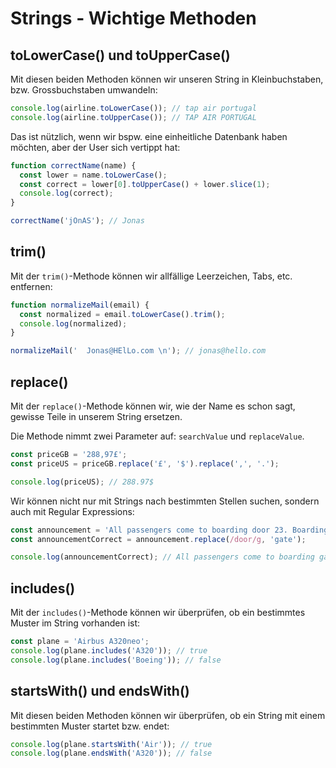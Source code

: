 # Strings - Wichtige Methoden

## toLowerCase() und toUpperCase()

Mit diesen beiden Methoden können wir unseren String in Kleinbuchstaben, bzw. Grossbuchstaben umwandeln:

````Javascript
console.log(airline.toLowerCase()); // tap air portugal
console.log(airline.toUpperCase()); // TAP AIR PORTUGAL
````

Das ist nützlich, wenn wir bspw. eine einheitliche Datenbank haben möchten, aber der User sich vertippt hat:

````Javascript
function correctName(name) {
  const lower = name.toLowerCase();
  const correct = lower[0].toUpperCase() + lower.slice(1);
  console.log(correct);
}

correctName('jOnAS'); // Jonas
````

## trim()

Mit der `trim()`-Methode können wir allfällige Leerzeichen, Tabs, etc. entfernen:

````Javascript
function normalizeMail(email) {
  const normalized = email.toLowerCase().trim();
  console.log(normalized);
}

normalizeMail('  Jonas@HElLo.com \n'); // jonas@hello.com
````

## replace()

Mit der `replace()`-Methode können wir, wie der Name es schon sagt, gewisse Teile in unserem String ersetzen.

Die Methode nimmt zwei Parameter auf: `searchValue` und `replaceValue`. 

````Javascript
const priceGB = '288,97£';
const priceUS = priceGB.replace('£', '$').replace(',', '.');

console.log(priceUS); // 288.97$
````

Wir können nicht nur mit Strings nach bestimmten Stellen suchen, sondern auch mit Regular Expressions:

````Javascript
const announcement = 'All passengers come to boarding door 23. Boarding door 23!';
const announcementCorrect = announcement.replace(/door/g, 'gate');

console.log(announcementCorrect); // All passengers come to boarding gate 23. Boarding gate 23!
````

## includes()

Mit der `includes()`-Methode können wir überprüfen, ob ein bestimmtes Muster im String vorhanden ist:

````Javascript
const plane = 'Airbus A320neo';
console.log(plane.includes('A320')); // true
console.log(plane.includes('Boeing')); // false
````

## startsWith() und endsWith()

Mit diesen beiden Methoden können wir überprüfen, ob ein String mit einem bestimmten Muster startet bzw. endet:

````Javascript
console.log(plane.startsWith('Air')); // true
console.log(plane.endsWith('A320')); // false
````

